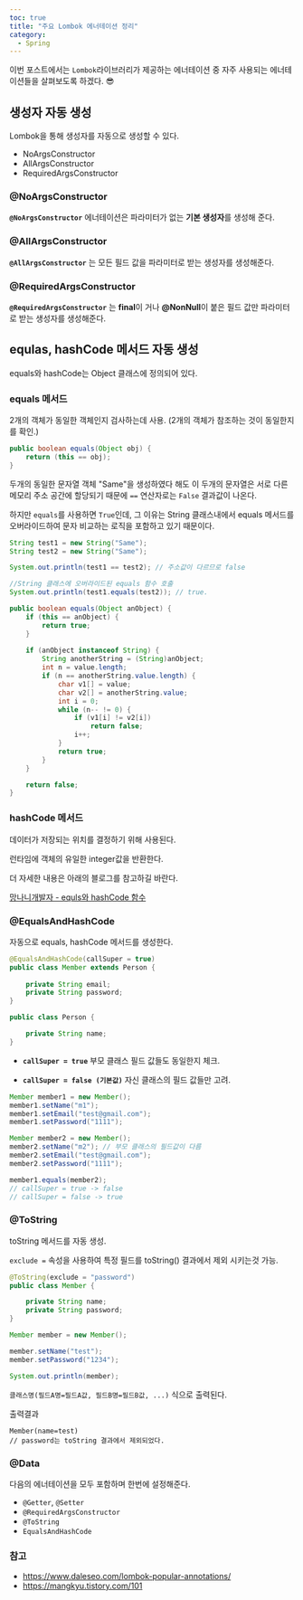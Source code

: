 ```yaml
---
toc: true
title: "주요 Lombok 에너테이션 정리"
category:
  - Spring
---
```

이번 포스트에서는 `Lombok`라이브러리가 제공하는 에너테이션 중 자주 사용되는 에너테이션들을 살펴보도록 하겠다. 😎

## 생성자 자동 생성
Lombok을 통해 생성자를 자동으로 생성할 수 있다.

- NoArgsConstructor
- AllArgsConstructor
- RequiredArgsConstructor

### @NoArgsConstructor
**`@NoArgsConstructor`** 에너테이션은 파라미터가 없는 **기본 생성자**를 생성해 준다.

### @AllArgsConstructor
**`@AllArgsConstructor`** 는 모든 필드 값을 파라미터로 받는 생성자를 생성해준다.

### @RequiredArgsConstructor
**`@RequiredArgsConstructor`** 는 **final**이 거나 **@NonNull**이 붙은 필드 값만 파라미터로 받는 생성자를 생성해준다.

## equlas, hashCode 메서드 자동 생성

equals와 hashCode는 Object 클래스에 정의되어 있다.

### equals 메서드
2개의 객체가 동일한 객체인지 검사하는데 사용. $($2개의 객체가 참조하는 것이 동일한지를 확인.)

```java
public boolean equals(Object obj) {
    return (this == obj);
}
```

두개의 동일한 문자열 객체 "Same"을 생성하였다 해도 이 두개의 문자열은 서로 다른 메모리 주소 공간에 할당되기 때문에 `==` 연산자로는 `False` 결과값이 나온다.

하지만 `equals`를 사용하면 `True`인데, 그 이유는 String 클래스내에서 equals 메서드를 오버라이드하여 문자 비교하는 로직을 포함하고 있기 때문이다.

```java
String test1 = new String("Same");
String test2 = new String("Same");

System.out.println(test1 == test2); // 주소값이 다르므로 false

//String 클래스에 오버라이드된 equals 함수 호출
System.out.println(test1.equals(test2)); // true. 

public boolean equals(Object anObject) { 
    if (this == anObject) { 
        return true; 
    } 
    
    if (anObject instanceof String) { 
        String anotherString = (String)anObject; 
        int n = value.length; 
        if (n == anotherString.value.length) { 
            char v1[] = value; 
            char v2[] = anotherString.value; 
            int i = 0; 
            while (n-- != 0) { 
                if (v1[i] != v2[i]) 
                    return false; 
                i++; 
            } 
            return true; 
        } 
    } 

    return false; 
}
```

### hashCode 메서드
데이터가 저장되는 위치를 결정하기 위해 사용된다.

런타임에 객체의 유일한 integer값을 반환한다. 

더 자세한 내용은 아래의 블로그를 참고하길 바란다.

[망나니개발자 - equls와 hashCode 함수](https://mangkyu.tistory.com/101)

### @EqualsAndHashCode
자동으로 equals, hashCode 메서드를 생성한다.

```java
@EqualsAndHashCode(callSuper = true)
public class Member extends Person {
    
    private String email;
    private String password;
}
```

```java
public class Person {

    private String name;
}
```

- **`callSuper = true`**
부모 클래스 필드 값들도 동일한지 체크.

- **`callSuper = false (기본값)`**
자신 클래스의 필드 값들만 고려.

```java
Member member1 = new Member();
member1.setName("m1");
member1.setEmail("test@gmail.com");
member1.setPassword("1111");

Member member2 = new Member();
member2.setName("m2"); // 부모 클래스의 필드값이 다름
member2.setEmail("test@gmail.com");
member2.setPassword("1111");

member1.equals(member2);
// callSuper = true -> false
// callSuper = false -> true
```

### @ToString
toString 메서드를 자동 생성.

`exclude =` 속성을 사용하여 특정 필드를 toString$($) 결과에서 제외 시키는것 가능.

```java
@ToString(exclude = "password")
public class Member {

    private String name;
    private String password;
}
```

```java
Member member = new Member();

member.setName("test");
member.setPassword("1234");

System.out.println(member);
```

`클래스명(필드A명=필드A값, 필드B명=필드B값, ...)` 식으로 출력된다.

출력결과
```
Member(name=test) 
// password는 toString 결과에서 제외되었다.
```

### @Data
다음의 에너테이션을 모두 포함하며 한번에 설정해준다.

- `@Getter`, `@Setter`
- `@RequiredArgsConstructor`
- `@ToString`
- `EqualsAndHashCode`

### 참고
- https://www.daleseo.com/lombok-popular-annotations/
- https://mangkyu.tistory.com/101
